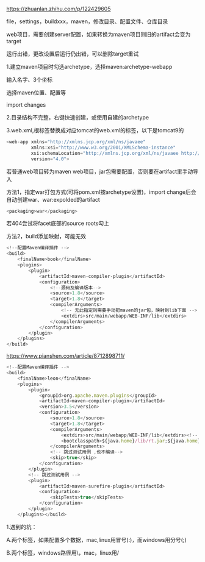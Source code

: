 https://zhuanlan.zhihu.com/p/122429605

file，settings，buildxxx，maven，修改目录、配置文件、仓库目录









web项目，需要创建server配置，如果转换为maven项目则旧的artifact会变为target

运行出错，更改设置后运行仍出错，可以删除target重试

1.建立maven项目时勾选archetype，选择maven:archetype-webapp

输入名字、3个坐标

选择maven位置、配置等

import changes

2.目录结构不完整，右键快速创建，或使用自建的archetype

3.web.xml,根标签替换成对应tomcat的web.xml的标签，以下是tomcat9的

```javascript
<web-app xmlns="http://xmlns.jcp.org/xml/ns/javaee"
         xmlns:xsi="http://www.w3.org/2001/XMLSchema-instance"
         xsi:schemaLocation="http://xmlns.jcp.org/xml/ns/javaee http://xmlns.jcp.org/xml/ns/javaee/web-app_4_0.xsd"
         version="4.0">
```



若普通web项目转为maven web项目，jar包需要配置，否则要在artifact里手动导入

方法1，指定war打包方式(可将pom.xml按archetype设置)，import change后会自动创建war、war:expolded的artifact

```javascript
<packaging>war</packaging>
```

若404尝试将facet底部的source roots勾上



方法2，build添加映射，可能无效

```javascript
<!--配置Maven编译插件 -->
<build>
    <finalName>book</finalName>
    <plugins>
        <plugin>
            <artifactId>maven-compiler-plugin</artifactId>
            <configuration>
                <!--源码及编译版本-->
                <source>1.8</source>
                <target>1.8</target>
                <compilerArguments>
                    <!-- 无此指定则需要手动把maven的jar包，映射到lib下面 -->
                    <extdirs>src/main/webapp/WEB-INF/lib</extdirs>
                </compilerArguments>
            </configuration>
        </plugin>
    </plugins>
</build>
```



https://www.pianshen.com/article/8712898711/

```javascript
<!--配置Maven编译插件 -->
<build>
    <finalName>leon</finalName>
    <plugins>
        <plugin>
            <groupId>org.apache.maven.plugins</groupId>
            <artifactId>maven-compiler-plugin</artifactId>
            <version>3.5</version>
            <configuration>
                <source>1.8</source>
                <target>1.8</target>
                <compilerArguments>
                    <extdirs>src/main/webapp/WEB-INF/lib</extdirs><!-- 无此指定则需要手动把maven的jar包，映射到lib下面 -->
                    <bootclasspath>${java.home}/lib/rt.jar;${java.home}/lib/jce.jar</bootclasspath>
                </compilerArguments>
                <!-- 跳过测试用例 ,也不编译-->
                <skip>true</skip>
            </configuration>
        </plugin>
        <!-- 跳过测试用例 -->
        <plugin>
            <artifactId>maven-surefire-plugin</artifactId>
            <configuration>
                <skipTests>true</skipTests>
            </configuration>
        </plugin>
    </plugins></build>
```

1.遇到的坑：

A.<bootclasspath><extdirs>两个标签，如果配置多个数据，mac,linux用冒号(:)，而windows用分号(;)

B.<bootclasspath><extdirs>两个标签，windows路径用\，mac，linux用/

